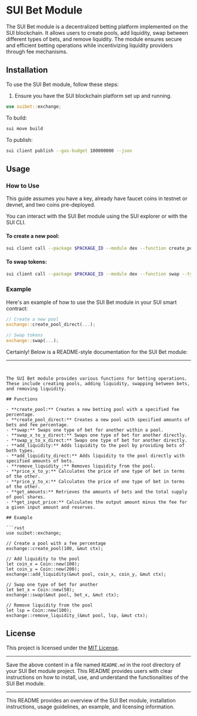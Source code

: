 
# SUI Bet Module

The SUI Bet module is a decentralized betting platform implemented on the SUI blockchain. It allows users to create pools, add liquidity, swap between different types of bets, and remove liquidity. The module ensures secure and efficient betting operations while incentivizing liquidity providers through fee mechanisms.

## Installation

To use the SUI Bet module, follow these steps:

1. Ensure you have the SUI blockchain platform set up and running.


```rust
use suibet::exchange;
```

To build:

```bash
sui move build
```

To publish:

```bash
sui client publish --gas-budget 100000000 --json
```

## Usage

### How to Use

This guide assumes you have a key, already have faucet coins in testnet or devnet, and two coins pre-deployed.

You can interact with the SUI Bet module using the SUI explorer or with the SUI CLI.

#### To create a new pool:

```bash
sui client call --package $PACKAGE_ID --module dex --function create_pool --type-args $BASE_COIN_TYPE $QUOTE_COIN_TYPE --args $FEE_PERCENTAGE --gas-budget 10000000000 --json
```

#### To swap tokens:

```bash
sui client call --package $PACKAGE_ID --module dex --function swap --type-args $BASE_COIN_TYPE $QUOTE_COIN_TYPE --args $POOL_ID $BASE_COIN_ID --gas-budget 10000000000 --json
```

### Example

Here's an example of how to use the SUI Bet module in your SUI smart contract:

```rust
// Create a new pool
exchange::create_pool_direct(...);

// Swap tokens
exchange::swap(...);
```

Certainly! Below is a README-style documentation for the SUI Bet module:

---

```


The SUI Bet module provides various functions for betting operations. These include creating pools, adding liquidity, swapping between bets, and removing liquidity.

## Functions

- **create_pool:** Creates a new betting pool with a specified fee percentage.
- **create_pool_direct:** Creates a new pool with specified amounts of bets and fee percentage.
- **swap:** Swaps one type of bet for another within a pool.
- **swap_x_to_y_direct:** Swaps one type of bet for another directly.
- **swap_y_to_x_direct:** Swaps one type of bet for another directly.
- **add_liquidity:** Adds liquidity to the pool by providing bets of both types.
- **add_liquidity_direct:** Adds liquidity to the pool directly with specified amounts of bets.
- **remove_liquidity_:** Removes liquidity from the pool.
- **price_x_to_y:** Calculates the price of one type of bet in terms of the other.
- **price_y_to_x:** Calculates the price of one type of bet in terms of the other.
- **get_amounts:** Retrieves the amounts of bets and the total supply of pool shares.
- **get_input_price:** Calculates the output amount minus the fee for a given input amount and reserves.

## Example

```rust
use suibet::exchange;

// Create a pool with a fee percentage
exchange::create_pool(100, &mut ctx);

// Add liquidity to the pool
let coin_x = Coin::new(100);
let coin_y = Coin::new(200);
exchange::add_liquidity(&mut pool, coin_x, coin_y, &mut ctx);

// Swap one type of bet for another
let bet_x = Coin::new(50);
exchange::swap(&mut pool, bet_x, &mut ctx);

// Remove liquidity from the pool
let lsp = Coin::new(100);
exchange::remove_liquidity_(&mut pool, lsp, &mut ctx);
```

## License

This project is licensed under the [MIT License](LICENSE).

---

Save the above content in a file named `README.md` in the root directory of your SUI Bet module project. This README provides users with clear instructions on how to install, use, and understand the functionalities of the SUI Bet module.

---

This README provides an overview of the SUI Bet module, installation instructions, usage guidelines, an example, and licensing information.
